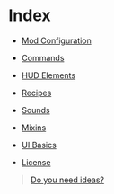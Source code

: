 <head>
<link rel="stylesheet" href="./dark_mode.css">
</head>

# Index

* [Mod Configuration](mod_configuration/mod_configuration.md)
* [Commands](commands/commands.md)
* [HUD Elements](ui/hud_elements.md)
* [Recipes](miscellaneous/recipes.md)
* [Sounds](miscellaneous/sounds.md)

* [Mixins](mixins/mixins.md)
* [UI Basics](ui/basic_idea.md)

* [License](./../LICENSE)

  
> [Do you need ideas?](https://discord.com/channels/1138825919088312403/1142123554838695997)
